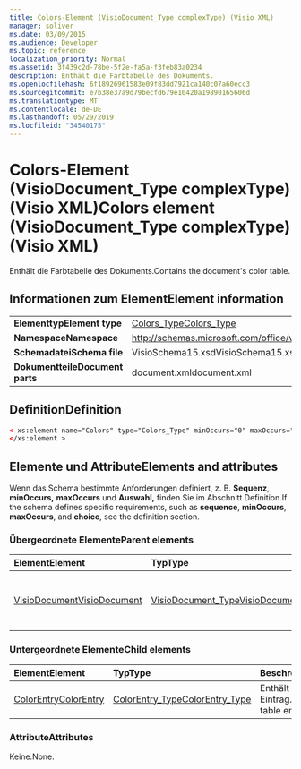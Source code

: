 ```yaml
---
title: Colors-Element (VisioDocument_Type complexType) (Visio XML)
manager: soliver
ms.date: 03/09/2015
ms.audience: Developer
ms.topic: reference
localization_priority: Normal
ms.assetid: 3f439c2d-78be-5f2e-fa5a-f3feb83a0234
description: Enthält die Farbtabelle des Dokuments.
ms.openlocfilehash: 6f18926961583e09f83dd7921ca140c07a60ecc3
ms.sourcegitcommit: e7b38e37a9d79becfd679e10420a19890165606d
ms.translationtype: MT
ms.contentlocale: de-DE
ms.lasthandoff: 05/29/2019
ms.locfileid: "34540175"
---
```

# <a name="colors-element-visiodocument_type-complextype-visio-xml"></a><span data-ttu-id="0cc50-103">Colors-Element (VisioDocument_Type complexType) (Visio XML)</span><span class="sxs-lookup"><span data-stu-id="0cc50-103">Colors element (VisioDocument_Type complexType) (Visio XML)</span></span>

<span data-ttu-id="0cc50-104">Enthält die Farbtabelle des Dokuments.</span><span class="sxs-lookup"><span data-stu-id="0cc50-104">Contains the document's color table.</span></span>
  
## <a name="element-information"></a><span data-ttu-id="0cc50-105">Informationen zum Element</span><span class="sxs-lookup"><span data-stu-id="0cc50-105">Element information</span></span>

|||
|:-----|:-----|
|<span data-ttu-id="0cc50-106">**Elementtyp**</span><span class="sxs-lookup"><span data-stu-id="0cc50-106">**Element type**</span></span> <br/> |[<span data-ttu-id="0cc50-107">Colors_Type</span><span class="sxs-lookup"><span data-stu-id="0cc50-107">Colors_Type</span></span>](colors_type-complextypevisio-xml.md) <br/> |
|<span data-ttu-id="0cc50-108">**Namespace**</span><span class="sxs-lookup"><span data-stu-id="0cc50-108">**Namespace**</span></span> <br/> |http://schemas.microsoft.com/office/visio/2012/main  <br/> |
|<span data-ttu-id="0cc50-109">**Schemadatei**</span><span class="sxs-lookup"><span data-stu-id="0cc50-109">**Schema file**</span></span> <br/> |<span data-ttu-id="0cc50-110">VisioSchema15.xsd</span><span class="sxs-lookup"><span data-stu-id="0cc50-110">VisioSchema15.xsd</span></span>  <br/> |
|<span data-ttu-id="0cc50-111">**Dokumentteile**</span><span class="sxs-lookup"><span data-stu-id="0cc50-111">**Document parts**</span></span> <br/> |<span data-ttu-id="0cc50-112">document.xml</span><span class="sxs-lookup"><span data-stu-id="0cc50-112">document.xml</span></span>  <br/> |
   
## <a name="definition"></a><span data-ttu-id="0cc50-113">Definition</span><span class="sxs-lookup"><span data-stu-id="0cc50-113">Definition</span></span>

```XML
< xs:element name="Colors" type="Colors_Type" minOccurs="0" maxOccurs="1" >
</xs:element >
```

## <a name="elements-and-attributes"></a><span data-ttu-id="0cc50-114">Elemente und Attribute</span><span class="sxs-lookup"><span data-stu-id="0cc50-114">Elements and attributes</span></span>

<span data-ttu-id="0cc50-115">Wenn das Schema bestimmte Anforderungen definiert, z. B. **Sequenz**, **minOccurs,** **maxOccurs** und **Auswahl,** finden Sie im Abschnitt Definition.</span><span class="sxs-lookup"><span data-stu-id="0cc50-115">If the schema defines specific requirements, such as **sequence**, **minOccurs**, **maxOccurs**, and **choice**, see the definition section.</span></span> 
  
### <a name="parent-elements"></a><span data-ttu-id="0cc50-116">Übergeordnete Elemente</span><span class="sxs-lookup"><span data-stu-id="0cc50-116">Parent elements</span></span>

|<span data-ttu-id="0cc50-117">**Element**</span><span class="sxs-lookup"><span data-stu-id="0cc50-117">**Element**</span></span>|<span data-ttu-id="0cc50-118">**Typ**</span><span class="sxs-lookup"><span data-stu-id="0cc50-118">**Type**</span></span>|<span data-ttu-id="0cc50-119">**Beschreibung**</span><span class="sxs-lookup"><span data-stu-id="0cc50-119">**Description**</span></span>|
|:-----|:-----|:-----|
|[<span data-ttu-id="0cc50-120">VisioDocument</span><span class="sxs-lookup"><span data-stu-id="0cc50-120">VisioDocument</span></span>](visiodocument-elementvisio-xml.md) <br/> |[<span data-ttu-id="0cc50-121">VisioDocument_Type</span><span class="sxs-lookup"><span data-stu-id="0cc50-121">VisioDocument_Type</span></span>](visiodocument_type-complextypevisio-xml.md) <br/> |<span data-ttu-id="0cc50-122">Das Stammelement eines Microsoft-Visio Dokument.</span><span class="sxs-lookup"><span data-stu-id="0cc50-122">The root element of a Microsoft Visio document.</span></span>  <br/> |
   
### <a name="child-elements"></a><span data-ttu-id="0cc50-123">Untergeordnete Elemente</span><span class="sxs-lookup"><span data-stu-id="0cc50-123">Child elements</span></span>

|<span data-ttu-id="0cc50-124">**Element**</span><span class="sxs-lookup"><span data-stu-id="0cc50-124">**Element**</span></span>|<span data-ttu-id="0cc50-125">**Typ**</span><span class="sxs-lookup"><span data-stu-id="0cc50-125">**Type**</span></span>|<span data-ttu-id="0cc50-126">**Beschreibung**</span><span class="sxs-lookup"><span data-stu-id="0cc50-126">**Description**</span></span>|
|:-----|:-----|:-----|
|[<span data-ttu-id="0cc50-127">ColorEntry</span><span class="sxs-lookup"><span data-stu-id="0cc50-127">ColorEntry</span></span>](colorentry-element-colors_type-complextypevisio-xml.md) <br/> |[<span data-ttu-id="0cc50-128">ColorEntry_Type</span><span class="sxs-lookup"><span data-stu-id="0cc50-128">ColorEntry_Type</span></span>](colorentry_type-complextypevisio-xml.md) <br/> |<span data-ttu-id="0cc50-129">Enthält einen Farbtabelle-Eintrag.</span><span class="sxs-lookup"><span data-stu-id="0cc50-129">Contains a color table entry.</span></span>  <br/> |
   
### <a name="attributes"></a><span data-ttu-id="0cc50-130">Attribute</span><span class="sxs-lookup"><span data-stu-id="0cc50-130">Attributes</span></span>

<span data-ttu-id="0cc50-131">Keine.</span><span class="sxs-lookup"><span data-stu-id="0cc50-131">None.</span></span>
  

